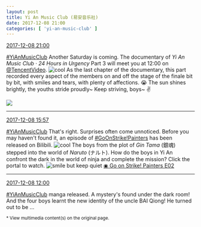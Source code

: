```yaml
---
layout: post
title: Yi An Music Club (易安音乐社)
date: 2017-12-08 21:00
categories: [ 'yi-an-music-club' ]
---
```


<div class="weibo-info">
  <a href="https://weibo.com/6094546964/FyJIawHZl">2017-12-08 21:00</a>
</div>

[#YiAnMusicClub](https://weibo.com/p/100808beae2e3e05b17b64f63ebedca39f19b2/super_index) Another Saturday is coming. The documentary of *Yi An Music Club · 24 Hours in Urgency* Part 3 will meet you at 12:00 on [@TencentVideo](https://weibo.com/ilovevideo). ![cool](https://img.t.sinajs.cn/t4/appstyle/expression/ext/normal/8a/pcmoren_cool2017_org.png) As the last chapter of the documentary, this part recorded every aspect of the members on and off the stage of the finale bit by bit, with smiles and tears, with plenty of affections. :sob: The sun shines brightly, the youths stride proudly~ Keep striving, boys~ :v:

<!-- more -->

<a href="https://wx3.sinaimg.cn/mw690/006Es64Agy1fm986wa37mj30hs0a0ta8.jpg">
  <img class="weibo-pic-preview-h" src="//wx3.sinaimg.cn/orj360/006Es64Agy1fm986wa37mj30hs0a0ta8.jpg" />
</a>

---

<div class="weibo-info">
  <a href="https://weibo.com/6094546964/FyHJaaoBN">2017-12-08 15:57</a>
</div>

[#YiAnMusicClub](https://weibo.com/p/100808beae2e3e05b17b64f63ebedca39f19b2/super_index) That's right. Surprises often come unnoticed. Before you may haven't found it, an episode of [#GoOnStrike!Painters](https://weibo.com/p/100808ad2ad3cf7e06a459fb351ed63af5b2bb) has been released on Bilibili. ![cool](https://img.t.sinajs.cn/t4/appstyle/expression/ext/normal/8a/pcmoren_cool2017_org.png) The boys from the plot of *Gin Tama* (銀魂) stepped into the world of *Naruto* (ナルト). How do the boys in Yi An confront the dark in the world of ninja and complete the mission? Click the portal to watch. ![smile but keep quiet](http://img.t.sinajs.cn/t4/appstyle/expression/ext/normal/3a/moren_xiaoerbuyu_org.png) [◉ Go on Strike! Painters E02](https://www.bilibili.com/video/av17051793/)

---

<div class="weibo-info">
  <a href="https://weibo.com/6094546964/FyGaZ9KyX">2017-12-08 12:00</a>
</div>

[#YiAnMusicClub](https://weibo.com/p/100808beae2e3e05b17b64f63ebedca39f19b2/super_index) manga released. A mystery's found under the dark room! And the four boys learnt the new identity of the uncle BAI Qiong! He turned out to be …

<small>* View multimedia content(s) on the original page.</small>
